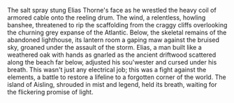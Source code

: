 The salt spray stung Elias Thorne's face as he wrestled the heavy coil of armored cable onto the reeling drum.  The wind, a relentless, howling banshee, threatened to rip the scaffolding from the craggy cliffs overlooking the churning grey expanse of the Atlantic.  Below, the skeletal remains of the abandoned lighthouse, its lantern room a gaping maw against the bruised sky, groaned under the assault of the storm.  Elias, a man built like a weathered oak with hands as gnarled as the ancient driftwood scattered along the beach far below, adjusted his sou'wester and cursed under his breath.  This wasn't just any electrical job; this was a fight against the elements, a battle to restore a lifeline to a forgotten corner of the world.  The island of Aisling, shrouded in mist and legend, held its breath, waiting for the flickering promise of light.
